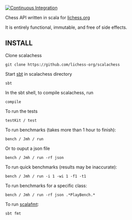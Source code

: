 [![Continuous Integration](https://github.com/ornicar/scalachess/actions/workflows/ci.yml/badge.svg)](https://github.com/ornicar/scalachess/actions/workflows/ci.yml)

Chess API written in scala for [lichess.org](https://lichess.org)

It is entirely functional, immutable, and free of side effects.

INSTALL
-------

Clone scalachess

    git clone https://github.com/lichess-org/scalachess

Start [sbt](http://www.scala-sbt.org/download.html) in scalachess directory

    sbt

In the sbt shell, to compile scalachess, run

    compile

To run the tests

    testKit / test

To run benchmarks (takes more than 1 hour to finish):

    bench / Jmh / run

Or to ouput a json file

    bench / Jmh / run -rf json

To run quick benchmarks (results may be inaccurate):

    bench / Jmh / run -i 1 -wi 1 -f1 -t1

To run benchmarks for a specific class:

    bench / Jmh / run -rf json .*PlayBench.*

To run [scalafmt](https://scalameta.org/scalafmt/docs/installation.html):

    sbt fmt
